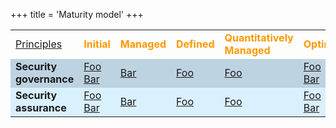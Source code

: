 +++
title = 'Maturity model'
+++
<link rel="stylesheet" href="https://robinvanloonowasp.github.io/hugo-guide/css/custom.css">

<table border=0 width=100%> 
    <tr>
        <td width=120><a href="/principles" target="_blank">Principles</a></td>
        <td><font color=#ff9900><b>Initial</b></font></td>
        <td><font color=#ff9900><b>Managed</b></font></td>
        <td><font color=#ff9900><b>Defined</b></font></td>
        <td><font color=#ff9900><b>Quantitatively<br>Managed</b></font></td>
        <td><font color=#ff9900><b>Optimizing</b></font></td>
    </tr>
    <tr bgcolor=#BED3E1>
        <td><b>Security governance</b></td>
            <td>
                <a href='' class="awsbutton">Foo</a>
                <br>
                <a href='' class="awsbutton">Bar</a>
            </td>
            <td> 
                <a href='' class="awsbutton">Bar</a>
            </td>
            <td> 
                <a href='' class="awsbutton">Foo</a>
            </td>
            <td> 
                <a href='' class="awsbutton">Foo</a>
            </td>
            <td> 
                <a href='' class="awsbutton">Foo</a>
                <br>
                <a href='' class="awsbutton">Bar</a>
            </td>
    </tr>
    <tr bgcolor=#D9F0FD>
        <td><b>Security assurance</b></td>
            <td>
                <a href='' class="awsbutton">Foo</a>
                <br>
                <a href='' class="awsbutton">Bar</a>
            </td>
            <td> 
                <a href='' class="awsbutton">Bar</a>
            </td>
            <td> 
                <a href='' class="awsbutton">Foo</a>
            </td>
            <td> 
                <a href='' class="awsbutton">Foo</a>
            </td>
            <td> 
                <a href='' class="awsbutton">Foo</a>
                <br>
                <a href='' class="awsbutton">Bar</a>
            </td>
    </tr>
</table>